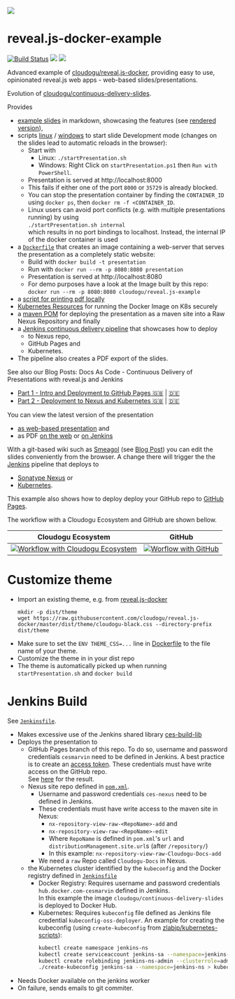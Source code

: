 ![](https://cloudogu.com/assets/blog/2019/revealJS-711db5dd3e495fe26dda7ad44104542b1fceb456c11700a773a2f158bf2c8251.png)

# reveal.js-docker-example
[![Build Status](https://oss.cloudogu.com/jenkins/buildStatus/icon?job=cloudogu-github%2Freveal.js-docker-example%2Fmaster)](https://oss.cloudogu.com/jenkins/blue/organizations/jenkins/cloudogu-github%2Freveal.js-docker-example/branches/)
[![](https://img.shields.io/microbadger/layers/cloudogu/reveal.js-example)](https://hub.docker.com/r/cloudogu/reveal.js-example)
[![](https://img.shields.io/docker/image-size/cloudogu/reveal.js-example)](https://hub.docker.com/r/cloudogu/reveal.js-example)

Advanced example of [cloudogu/reveal.js-docker](https://github.com/cloudogu/reveal.js-docker), 
providing easy to use, opinionated reveal.js web apps - web-based slides/presentations.

Evolution of [cloudogu/continuous-delivery-slides](https://github.com/cloudogu/continuous-delivery-slides).

Provides

* [example slides](docs/slides) in markdown, showcasing the features (see [rendered version](https://cloudogu.github.io/reveal.js-docker-example)),
* scripts [linux](startPresentation.sh) / [windows](startPresentation.ps1) to start slide Development mode (changes on 
  the slides lead to automatic reloads in the browser):
  * Start with 
    * Linux: `./startPresentation.sh`
    * Windows: Right Click on `startPresentation.ps1` then `Run with PowerShell`.
  * Presentation is served at http://localhost:8000
  * This fails if either one of the port `8000` or `35729` is already blocked.
  * You can stop the presentation container by finding the `CONTAINER_ID` using `docker ps`,
    then `docker rm -f <CONTAINER_ID`.
  * Linux users can avoid port conflicts (e.g. with multiple presentations running) by using  
    `./startPresentation.sh internal`  
    which results in no port bindings to localhost. Instead, the internal IP of the docker container is used
* a [`Dockerfile`](Dockerfile) that creates an image containing a web-server that serves the presentation as a
  completely static website:  
  * Build with `docker build -t presentation`
  * Run with `docker run --rm -p 8080:8080 presentation`
  * Presentation is served at http://localhost:8080
  * For demo purposes have a look at the Image built by this repo:  
    `docker run --rm -p 8080:8080 cloudogu/reveal.js-example` 
* a [script for printing pdf locally](printPdf.sh)
* [Kubernetes Resources](k8s.yaml) for running the Docker Image on K8s securely
* a [maven POM](pom.xml) for deploying the presentation as a maven site into a Raw Nexus Repository and finally 
* a [Jenkins continuous delivery pipeline](Jenkinsfile) that showcases how to deploy 
  * to Nexus repo,
  * GitHub Pages and
  * Kubernetes.
* The pipeline also creates a PDF export of the slides.

See also our Blog Posts: Docs As Code - Continuous Delivery of Presentations with reveal.js and Jenkins
* [Part 1 - Intro and Deployment to GitHub Pages 🇬🇧](https://cloudogu.com/en/blog/continuous-delivery-with-revealjs) | [🇩🇪](https://cloudogu.com/de/blog/continuous-delivery-mit-revealjs)
* [Part 2 - Deployment to Nexus and Kubernetes 🇬🇧](https://cloudogu.com/en/blog/continuous-delivery-with-revealjs-part-2) | [🇩🇪](https://cloudogu.com/de/blog/continuous-delivery-mit-revealjs-teil-2)

You can view the latest version of the presentation 
* [as web-based presentation](https://cloudogu.github.io/reveal.js-docker-example) and
* as PDF [on the web](https://cloudogu.github.io/reveal.js-docker-example/pdf/Cloudogu%20-%20reveal.js-docker.pdf)
  or [on Jenkins](https://oss.cloudogu.com/jenkins/job/cloudogu-github/job/reveal.js-docker-example/job/master/lastSuccessfulBuild/artifact/)

With a git-based wiki such as [Smeagol](https://github.com/cloudogu/smeagol) 
(see [Blog Post](https://cloudogu.com/blog/smeagol)) you can edit the slides conveniently from the browser. A change there will trigger the  the [Jenkins](https://jenkins.io/) pipeline that deploys to 
* [Sonatype Nexus](https://www.sonatype.com/nexus-repository-oss) or 
* [Kubernetes](https://kubernetes.io/).

This example also shows how to deploy deploy your GitHub repo to [GitHub Pages](https://pages.github.com/).

The workflow with a Cloudogu Ecosystem and GitHub are shown bellow.

|Cloudogu Ecosystem  | GitHub   |
|--------------------|----------|
|[![Workflow with Cloudogu Ecosystem](http://www.plantuml.com/plantuml/svg/ZP1VQzim5CMVfqznc-t1WpX-3QM4bjIKDOazvWRsLbpfrj6YFqPNsbR6llkaLbd3nbZyO0xd_93EqINvtlcW5JiJ-2WDmdBTRg_Rc-tsqnfstezqNbMk_pORfD-5Xq3ek3KUZPzngokkR11s2DMeUfFEAGzEIQEJ7gdIFNbqx4mQheB0uDJn7HMtMbip6rE7Vp7fFAg-eDbBGwUWXnAdiCJrIPZ6Vh3g5DJWz_2VcjvQHTL-dZ7MM84mMURQK7DBJ-HHJw0du4XmSV7kC6gnW1_iJJhf_hPkLX-QhiXFCuNR5_4UtZu-VvdhbfiYxfn25EMcD_s0xYzcKr_TjEiY3utiY_YJQ-hFswvutZXjqlyL-CdONTkkxrVpheZRfh0A3-WCUZo2s1Ntre70hwZiY8wntnBASW7vVZY7IIsaXqv9WJHX1pyXNCVuOw0TYp8v-G6YU-VaCA1ZsKbXwfgYQnoLVNfDOhIV7mNi4eq8Mlq2)](http://www.plantuml.com/plantuml/uml/ZP1VQzim5CMVfqznc-t1WpX-3QM4bjIKDOazvWRsLbpfrj6YFqPNsbR6llkaLbd3nbZyO0xd_93EqINvtlcW5JiJ-2WDmdBTRg_Rc-tsqnfstezqNbMk_pORfD-5Xq3ek3KUZPzngokkR11s2DMeUfFEAGzEIQEJ7gdIFNbqx4mQheB0uDJn7HMtMbip6rE7Vp7fFAg-eDbBGwUWXnAdiCJrIPZ6Vh3g5DJWz_2VcjvQHTL-dZ7MM84mMURQK7DBJ-HHJw0du4XmSV7kC6gnW1_iJJhf_hPkLX-QhiXFCuNR5_4UtZu-VvdhbfiYxfn25EMcD_s0xYzcKr_TjEiY3utiY_YJQ-hFswvutZXjqlyL-CdONTkkxrVpheZRfh0A3-WCUZo2s1Ntre70hwZiY8wntnBASW7vVZY7IIsaXqv9WJHX1pyXNCVuOw0TYp8v-G6YU-VaCA1ZsKbXwfgYQnoLVNfDOhIV7mNi4eq8Mlq2) | [![Worflow with GitHub](http://www.plantuml.com/plantuml/svg/dPDlJren5CPVhv_YY7l14k7gJ0mnXgY8JZ5S9v8iMPQRSdkyTFIsT_qZCyk--tfBnyLiCsHzGKgVNv_dz70uDPPgwqf1TXW-Seamk4sd5-dLT7f_2tDhAtES99ekkmMtSpTp1dMkf4LfkxagarmenrJXaafGMVjqVfzqJAMvHPEKr5ZKXEnmcGl7q6cn6PBKi4c-ebnmQRgLztWTNMTkmvgyt0ehaHPAR8DA_ExCww1LIfXaqOlOkhNNWtIyNLkjgoZJXqrNkLSxZvvOj_NfeBlVtNzHG_HFl4EfP0Z_gyxmgVOpoIeyeyB-6mwXT8b6bLXVoCmtHpLkUM795xn2nccstFB6JAb5x1inVYGggca9L6krX1y4OA24qh2x7nRvkGb9nJ0mvpHV55evoIBz_f0UCbOhIZFKyVJWwAZNywSlNMXkbVuV6xXKqlvHthWkgZM8Cml3N9bdOx5i0L03EHeuENcRHxdVzy5lwZdAReRZqVLuqev_Z3suMMtUmUvZM94R3pzD9-qmbNlZ-hC1VBeCwLVSVd2pLXrOpA4ER7vv7ndvyERBi-pg-Y6RV9oUtG_RnLnZfVQ20zpxRQjn3-nvceuyLT42VOan2Exghn6DXP27DBtDHhr9Uz7pvCZDK4kqQ1gAh3hlfnE5gb2JLJfqFiyvOoY_z24c4HAx0fq-XAV3CLnW9THpetZ9HpK2MHi7BPeVGsl8k8M9uCpN73C34Pqyyg1vKQ3UJ8sLUF7EcJavHSbSANu1)](http://www.plantuml.com/plantuml/uml/dPDlJren5CPVhv_YY7l14k7gJ0mnXgY8JZ5S9v8iMPQRSdkyTFIsT_qZCyk--tfBnyLiCsHzGKgVNv_dz70uDPPgwqf1TXW-Seamk4sd5-dLT7f_2tDhAtES99ekkmMtSpTp1dMkf4LfkxagarmenrJXaafGMVjqVfzqJAMvHPEKr5ZKXEnmcGl7q6cn6PBKi4c-ebnmQRgLztWTNMTkmvgyt0ehaHPAR8DA_ExCww1LIfXaqOlOkhNNWtIyNLkjgoZJXqrNkLSxZvvOj_NfeBlVtNzHG_HFl4EfP0Z_gyxmgVOpoIeyeyB-6mwXT8b6bLXVoCmtHpLkUM795xn2nccstFB6JAb5x1inVYGggca9L6krX1y4OA24qh2x7nRvkGb9nJ0mvpHV55evoIBz_f0UCbOhIZFKyVJWwAZNywSlNMXkbVuV6xXKqlvHthWkgZM8Cml3N9bdOx5i0L03EHeuENcRHxdVzy5lwZdAReRZqVLuqev_Z3suMMtUmUvZM94R3pzD9-qmbNlZ-hC1VBeCwLVSVd2pLXrOpA4ER7vv7ndvyERBi-pg-Y6RV9oUtG_RnLnZfVQ20zpxRQjn3-nvceuyLT42VOan2Exghn6DXP27DBtDHhr9Uz7pvCZDK4kqQ1gAh3hlfnE5gb2JLJfqFiyvOoY_z24c4HAx0fq-XAV3CLnW9THpetZ9HpK2MHi7BPeVGsl8k8M9uCpN73C34Pqyyg1vKQ3UJ8sLUF7EcJavHSbSANu1)   |

# Customize theme

* Import an existing theme, e.g. from [reveal.js-docker](https://github.com/cloudogu/reveal.js-docker/tree/master/dist/theme) 
  ```shell
  mkdir -p dist/theme 
  wget https://raw.githubusercontent.com/cloudogu/reveal.js-docker/master/dist/theme/cloudogu-black.css --directory-prefix dist/theme
  ```
* Make sure to set the `ENV THEME_CSS=...` line in [Dockerfile](Dockerfile) to the file name of your theme.  
* Customize the theme in in your dist repo
* The theme is automatically picked up when running `startPresentation.sh` and `docker build`

# Jenkins Build

See [`Jenkinsfile`](Jenkinsfile).

* Makes excessive use of the Jenkins shared library [ces-build-lib](https://github.com/cloudogu/ces-build-lib)
* Deploys the presentation to
  * GitHub Pages branch of this repo. To do so, username and password credentials `cesmarvin` need to be defined in Jenkins. 
    A best practice is to create an [access token](https://github.com/settings/tokens). These credentials must have write 
    access on the GitHub repo.  
    See [here](https://cloudogu.github.io/continuous-delivery-slides/) for the result.
  * Nexus site repo defined in [`pom.xml`](pom.xml). 
    * Username and password credentials `ces-nexus` need to be defined in Jenkins.  
    * These credentials must have write access to the maven site in Nexus:
      * `nx-repository-view-raw-<RepoName>-add` and 
      * `nx-repository-view-raw-<RepoName>-edit` 
      * Where `RepoName` is defined in `pom.xml`'s `url` and `distributionManagement.site.url`s (after `/repository/`)
      * In this example: `nx-repository-view-raw-Cloudogu-Docs-add`
    * We need a `raw` Repo called `Cloudogu-Docs` in Nexus. 
  * the Kubernetes cluster identified by the `kubeconfig` and the Docker registry defined in [`Jenkinsfile`](Jenkinsfile)
    * Docker Registry: Requires username and password credentials `hub.docker.com-cesmarvin` defined in Jenkins.  
      In this example the image `cloudogu/continuous-delivery-slides` is deployed to Docker Hub.
    * Kubernetes: Requires `kubeconfig` file defined as Jenkins file credential `kubeconfig-oss-deployer`. 
      An example for creating the kubeconfig (using `create-kubeconfig` from [zlabjp/kubernetes-scripts](https://github.com/zlabjp/kubernetes-scripts/blob/master/create-kubeconfig)):
      ```bash
      kubectl create namespace jenkins-ns
      kubectl create serviceaccount jenkins-sa --namespace=jenkins-ns
      kubectl create rolebinding jenkins-ns-admin --clusterrole=admin --namespace=jenkins-ns --serviceaccount=jenkins-ns:jenkins-sa
      ./create-kubeconfig jenkins-sa --namespace=jenkins-ns > kubeconfig
      ```
* Needs Docker available on the jenkins worker
* On failure, sends emails to git commiter.